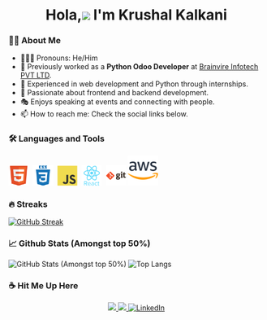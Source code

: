 <h1 align="center"> Hola,<img src="https://media.giphy.com/media/hvRJCLFzcasrR4ia7z/giphy.gif" width="30px"/> I'm Krushal Kalkani</h1>
	
### :man_technologist: About Me 

- 👩🏻‍💻 Pronouns: He/Him
- 💼 Previously worked as a <strong>Python Odoo Developer</strong> at <a href="https://www.brainvire.com/">Brainvire Infotech PVT LTD</a>.
- 🎒 Experienced in web development and Python through internships.
- 🧭 Passionate about frontend and backend development.
- 🎭 Enjoys speaking at events and connecting with people.
- 📫 How to reach me: Check the social links below.

### :hammer_and_wrench: Languages and Tools 
<div>
  <img src="https://github.com/devicons/devicon/blob/master/icons/html5/html5-original.svg" title="HTML5" alt="HTML" width="40" height="40"/>&nbsp;
  <img src="https://github.com/devicons/devicon/blob/master/icons/css3/css3-plain-wordmark.svg"  title="CSS3" alt="CSS" width="40" height="40"/>&nbsp;
  <img src="https://github.com/devicons/devicon/blob/master/icons/javascript/javascript-original.svg" title="JavaScript" alt="JavaScript" width="40" height="40"/>&nbsp;
  <img src="https://github.com/devicons/devicon/blob/master/icons/react/react-original-wordmark.svg" title="React" alt="React" width="40" height="40"/>&nbsp;
  <img src="https://github.com/devicons/devicon/blob/master/icons/git/git-original-wordmark.svg" title="Git" **alt="Git" width="40" height="40"/>
  <img src="https://github.com/devicons/devicon/blob/master/icons/amazonwebservices/amazonwebservices-original-wordmark.svg" title="AWS" alt="AWS" width="60" />
</div>  

### :fire: Streaks 
[![GitHub Streak](https://streak-stats.demolab.com?user=krushaalkalkani&theme=dark)](https://git.io/streak-stats)

### 📈 Github Stats (Amongst top 50%)
![GitHub Stats (Amongst top 50%)](https://github-readme-stats.vercel.app/api?username=krushaalkalkani&show_icons=true&hide=issues,prs&theme=dark)
![Top Langs](https://github-readme-stats.vercel.app/api/top-langs/?username=krushaalkalkani&layout=compact&langs_count=4)

### :coffee: Hit Me Up Here
<p align="center">
	<a href="https://github.com/krushaalkalkani" alt="Github" title="github">
       <img src="https://img.shields.io/badge/For_More_Useful_Repos-15k?style=for-the-badge&color=2088FF&logo=github&logoColor=fff"/>
    </a>
    <a href="https://github.com/krushaalkalkani/krushaalkalkani" alt="Github Stars" title="Star Mark Repo">
        <img src="https://img.shields.io/badge/Shower_stars_if_you_like_my_repos-15k?style=for-the-badge&color=ffd000&logo=apachespark&logoColor=black"/>
    </a>
    <a href="https://www.linkedin.com/in/krushaalkalkani/">
        <img src="https://img.shields.io/badge/For_Professional_Updates-15k?style=for-the-badge&color=0a66c2&logo=linkedin" alt="LinkedIn"/>
    </a>
</p>
